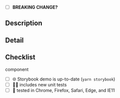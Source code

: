 <!-- structure the Title above as the first line of a
     https://conventionalcommits.org/ message. example: "feat(selection):
     add keydown event to handle rtl". the title informs the semantic
     version bump if this PR is merged. -->

* [ ] **BREAKING CHANGE?** <!-- if so, indicate why under description -->

## Description

<!-- a summary of the changes introduced by this PR. this description
     may populate the commit body and versioned changelog if the PR is
     merged. -->

## Detail

<!-- supporting details; screen shot, code, etc. -->

<!-- closes GITHUB_ISSUE -->

## Checklist

  component
* [ ] :globe_with_meridians: Storybook demo is up-to-date (`yarn storybook`)
* [ ] :guardsman: includes new unit tests
* [ ] :memo: tested in Chrome, Firefox, Safari, Edge, and IE11
